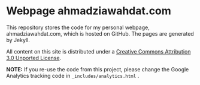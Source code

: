 # Webpage ahmadziawahdat.com
This repository stores the code for my personal webpage, ahmadziawahdat.com, which is hosted on GitHub. The pages are generated by Jekyll.

All content on this site is distributed under a [Creative Commons Attribution 3.0 Unported License](http://creativecommons.org/licenses/by/3.0/deed.en_US).

**NOTE:** If you re-use the code from this project, please change the Google Analytics tracking code in  `_includes/analytics.html` .
